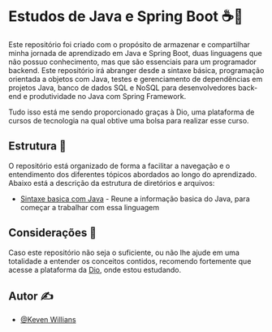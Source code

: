 
# Estudos de Java e Spring Boot ☕🍃
Este repositório foi criado com o propósito de armazenar e compartilhar minha jornada de aprendizado em Java e Spring Boot, duas linguagens que não possuo conhecimento, mas que são essenciais para um programador backend. Este repositório irá abranger desde a sintaxe básica, programação orientada a objetos com Java, testes e gerenciamento de dependências em projetos Java, banco de dados SQL e NoSQL para desenvolvedores back-end e produtividade no Java com Spring Framework.

Tudo isso está me sendo proporcionado graças à Dio, uma plataforma de cursos de tecnologia na qual obtive uma bolsa para realizar esse curso.

## Estrutura 📃
O repositório está organizado de forma a facilitar a navegação e o entendimento dos diferentes tópicos abordados ao longo do aprendizado. Abaixo está a descrição da estrutura de diretórios e arquivos:

* [Sintaxe basica com Java](./sintaxe-basica-com-java/) - Reune a informação basica do Java, para começar a trabalhar com essa linguagem

## Considerações 🔎
Caso este repositório não seja o suficiente, ou não lhe ajude em uma totalidade a entender os conceitos contidos, recomendo fortemente que acesse a plataforma da [Dio](https://web.dio.me/), onde estou estudando.

## Autor ✍️

- [@Keven Willians](https://github.com/kevenscharttz)

